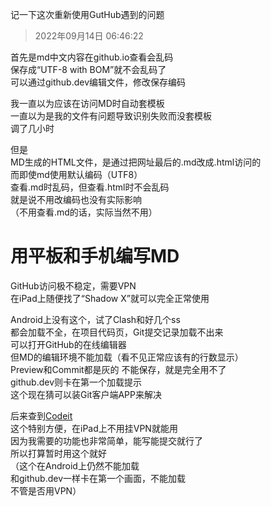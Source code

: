 记一下这次重新使用GutHub遇到的问题
>2022年09月14日 06:46:22

首先是md中文内容在github.io查看会乱码  
保存成“UTF-8 with BOM”就不会乱码了  
可以通过github.dev编辑文件，修改保存编码

我一直以为应该在访问MD时自动套模板  
一直以为是我的文件有问题导致识别失败而没套模板  
调了几小时

但是  
MD生成的HTML文件，是通过把网址最后的.md改成.html访问的  
而即使md使用默认编码（UTF8）  
查看.md时乱码，但查看.html时不会乱码  
就是说不用改编码也没有实际影响  
（不用查看.md的话，实际当然不用）

# 用平板和手机编写MD
GitHub访问极不稳定，需要VPN  
在iPad上随便找了“Shadow X”就可以完全正常使用

Android上没有这个，试了Clash和好几个ss  
都会加载不全，在项目代码页，Git提交记录加载不出来  
可以打开GitHub的在线编辑器  
但MD的编辑环境不能加载（看不见正常应该有的行数显示）  
Preview和Commit都是灰的
不能保存，就是完全用不了  
github.dev则卡在第一个加载提示  
这个现在猜可以装Git客户端APP来解决

后来查到[Codeit](https://github.com/codeitcodes/codeit)  
这个特别方便，在iPad上不用挂VPN就能用  
因为我需要的功能也非常简单，能写能提交就行了  
所以打算暂时用这个就好  
（这个在Android上仍然不能加载  
和github.dev一样卡在第一个画面，不能加载  
不管是否用VPN）
